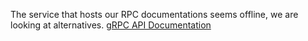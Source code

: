 
The service that hosts our RPC documentations seems offline, we are looking at alternatives.
[gRPC API Documentation](https://doc.gendocu.com/SPLICEcube/api/gRPC)
